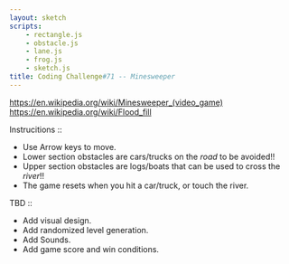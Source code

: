 ```yaml
---
layout: sketch
scripts: 
    - rectangle.js  
    - obstacle.js
    - lane.js
    - frog.js  
    - sketch.js
title: Coding Challenge#71 -- Minesweeper
---
```


<https://en.wikipedia.org/wiki/Minesweeper_(video_game)>   
<https://en.wikipedia.org/wiki/Flood_fill>   

Instrucitions ::
* Use Arrow keys to move.
* Lower section obstacles are cars/trucks on the *road* to be avoided!!
* Upper section obstacles are logs/boats that can be used to cross the *river*!!
* The game resets when you hit a car/truck, or touch the river.

TBD :: 
* Add visual design.
* Add randomized level generation.
* Add Sounds.
* Add game score and win conditions.